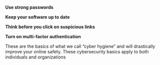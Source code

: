 **Use strong passwords**

**Keep your software up to date**

**Think before you click on suspicious links**

**Turn on multi-factor authentication**

These are the basics of what we call “cyber hygiene” and will drastically improve your online safety. These cybersecurity basics apply to both individuals and organizations